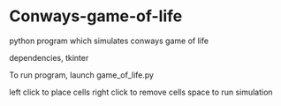 # Conways-game-of-life
python program which simulates conways game of life

dependencies, tkinter

To run program, launch game_of_life.py


left click to place cells
right click to remove cells
space to run simulation
